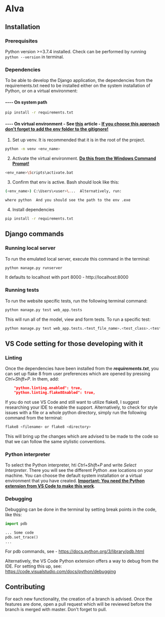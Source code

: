 # Alva
## Installation
### Prerequisites
Python version >=3.7.4 installed. Check can be performed by running ```python --version``` in terminal.

### Dependencies
To be able to develop the Django application, the dependencies from the requirements.txt need to be installed either on the system installation of Python, or on a virtual environment:

#### ---- On system path
```bash
pip install -r requirements.txt
```

#### ---- On virtual environment - See [this](https://docs.python.org/3/tutorial/venv.html/) article - <b><u>If you choose this approach don't forget to add the env folder to the gitignore!</u></b>
1. Set up venv. It is recommended that it is in the root of the project.
```bash
python -m venv <env_name>
```
2. Activate the virtual environment. <b><u>Do this from the Windows Command Prompt!</u></b>
```bash
<env_name>\Scripts\activate.bat
```
3. Confirm that env is active. Bash should look like this:
```bash
(<env_name>) C:\Users\<user>\...  Alternatively, run:
```
```bash
where python  And you should see the path to the env .exe
```
4. Install dependencies
```bash
pip install -r requirements.txt
```

## Django commands
### Running local server
To run the emulated local server, execute this command in the terminal:
```bash
python manage.py runserver
```
It defaults to localhost with port 8000 - http://localhost:8000

### Running tests
To run the website specific tests, run the following terminal command:
```bash
python manage.py test web_app.tests
```
This will run all of the model, view and form tests. To run a specific test:
```bash
python manage.py test web_app.tests.<test_file_name>.<test_class>.<test_method>
```

## VS Code setting for those developing with it
### Linting
Once the dependencies have been installed from the <i><b>requirements.txt</b></i>, you can set up flake 8 from user preferences which are opened by pressing <i>Ctrl+Shift+P</i>. In them, add:
```json
    "python.linting.enabled": true,
    "python.linting.flake8Enabled": true,
```
If you do not use VS Code and still want to utilize flake8, I suggest researching your IDE to enable the support. Alternatively, to check for style issues with a file or a whole python directory, simply run the following command from the terminal:
```bash
flake8 <filename> or flake8 <directory>
```
This will bring up the changes which are advised to be made to the code so that we can follow the same stylistic conventions.
### Python interpreter
To select the Python interpreter, hti <i>Ctrl+Shift+P</i> and write <i>Select Interpreter</i>. There you will see the different Python .exe locations on your machine. You can choose the default system installation or a virtual environment that you have created. <b><u>Important: You need the Python extension from VS Code to make this work</u></b>.
### Debugging
Debugging can be done in the terminal by setting break points in the code, like this:
```python
import pdb

... Some code
pdb.set_trace()
...
```
For pdb commands, see - https://docs.python.org/3/library/pdb.html

Alternatively, the VS Code Python extension offers a way to debug from the IDE. For setting this up, see: https://code.visualstudio.com/docs/python/debugging

## Contributing
For each new functionality, the creation of a branch is advised. Once the features are done, open a pull request which will be reviewed before the branch is merged with master. Don't forget to pull.
